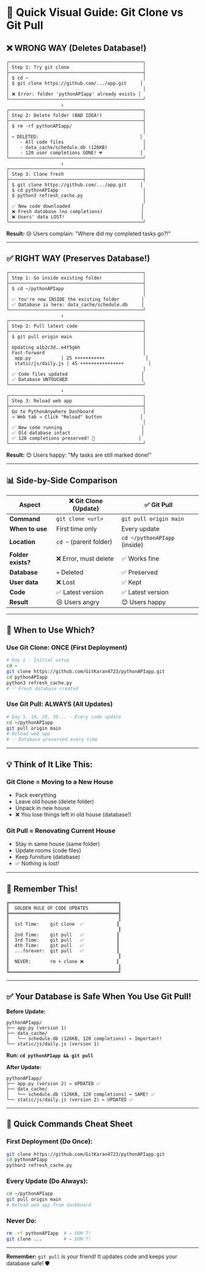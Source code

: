 # 🎯 Quick Visual Guide: Git Clone vs Git Pull

## ❌ WRONG WAY (Deletes Database!)

```
┌─────────────────────────────────────────────────┐
│ Step 1: Try git clone                           │
├─────────────────────────────────────────────────┤
│ $ cd ~                                          │
│ $ git clone https://github.com/.../app.git     │
│                                                 │
│ ❌ Error: folder 'pythonAPIapp' already exists │
└─────────────────────────────────────────────────┘
                    ↓
┌─────────────────────────────────────────────────┐
│ Step 2: Delete folder (BAD IDEA!)               │
├─────────────────────────────────────────────────┤
│ $ rm -rf pythonAPIapp/                          │
│                                                 │
│ 💀 DELETED:                                     │
│    - All code files                             │
│    - data_cache/schedule.db (126KB)             │
│    - 120 user completions GONE! 💔              │
└─────────────────────────────────────────────────┘
                    ↓
┌─────────────────────────────────────────────────┐
│ Step 3: Clone fresh                             │
├─────────────────────────────────────────────────┤
│ $ git clone https://github.com/.../app.git     │
│ $ cd pythonAPIapp                               │
│ $ python3 refresh_cache.py                      │
│                                                 │
│ ✅ New code downloaded                          │
│ ❌ Fresh database (no completions)              │
│ ❌ Users' data LOST!                            │
└─────────────────────────────────────────────────┘
```

**Result:** 😢 Users complain: "Where did my completed tasks go?!"

---

## ✅ RIGHT WAY (Preserves Database!)

```
┌─────────────────────────────────────────────────┐
│ Step 1: Go inside existing folder               │
├─────────────────────────────────────────────────┤
│ $ cd ~/pythonAPIapp                             │
│                                                 │
│ ✅ You're now INSIDE the existing folder        │
│ ✅ Database is here: data_cache/schedule.db     │
└─────────────────────────────────────────────────┘
                    ↓
┌─────────────────────────────────────────────────┐
│ Step 2: Pull latest code                        │
├─────────────────────────────────────────────────┤
│ $ git pull origin main                          │
│                                                 │
│ Updating a1b2c3d..e4f5g6h                       │
│ Fast-forward                                    │
│  app.py           | 25 +++++++++++               │
│  static/js/daily.js | 45 ++++++++++++++++         │
│                                                 │
│ ✅ Code files updated                           │
│ ✅ Database UNTOUCHED                           │
└─────────────────────────────────────────────────┘
                    ↓
┌─────────────────────────────────────────────────┐
│ Step 3: Reload web app                          │
├─────────────────────────────────────────────────┤
│ Go to PythonAnywhere Dashboard                  │
│ → Web tab → Click "Reload" button              │
│                                                 │
│ ✅ New code running                             │
│ ✅ Old database intact                          │
│ ✅ 120 completions preserved! 🎉                │
└─────────────────────────────────────────────────┘
```

**Result:** 😊 Users happy: "My tasks are still marked done!"

---

## 📊 Side-by-Side Comparison

| Aspect | ❌ Git Clone (Update) | ✅ Git Pull |
|--------|---------------------|------------|
| **Command** | `git clone <url>` | `git pull origin main` |
| **When to use** | First time only | Every update |
| **Location** | `cd ~` (parent folder) | `cd ~/pythonAPIapp` (inside) |
| **Folder exists?** | ❌ Error, must delete | ✅ Works fine |
| **Database** | 💀 Deleted | ✅ Preserved |
| **User data** | ❌ Lost | ✅ Kept |
| **Code** | ✅ Latest version | ✅ Latest version |
| **Result** | 😢 Users angry | 😊 Users happy |

---

## 🎯 When to Use Which?

### Use Git Clone: ONCE (First Deployment)

```bash
# Day 1 - Initial setup
cd ~
git clone https://github.com/GitKaran4723/pythonAPIapp.git
cd pythonAPIapp
python3 refresh_cache.py
# ✅ Fresh database created
```

### Use Git Pull: ALWAYS (All Updates)

```bash
# Day 5, 10, 20, 30... - Every code update
cd ~/pythonAPIapp
git pull origin main
# Reload web app
# ✅ Database preserved every time
```

---

## 💡 Think of It Like This:

### Git Clone = Moving to a New House
- Pack everything
- Leave old house (delete folder)
- Unpack in new house
- ❌ You lose things left in old house (database!)

### Git Pull = Renovating Current House
- Stay in same house (same folder)
- Update rooms (code files)
- Keep furniture (database)
- ✅ Nothing is lost!

---

## 🚨 Remember This!

```
╔════════════════════════════════════════╗
║  GOLDEN RULE OF CODE UPDATES           ║
╠════════════════════════════════════════╣
║                                        ║
║  1st Time:    git clone  ✅            ║
║                                        ║
║  2nd Time:    git pull   ✅            ║
║  3rd Time:    git pull   ✅            ║
║  4th Time:    git pull   ✅            ║
║  ...forever:  git pull   ✅            ║
║                                        ║
║  NEVER:       rm + clone ❌            ║
║                                        ║
╚════════════════════════════════════════╝
```

---

## ✅ Your Database is Safe When You Use Git Pull!

**Before Update:**
```
pythonAPIapp/
├── app.py (version 1)
├── data_cache/
│   └── schedule.db (126KB, 120 completions) ← Important!
└── static/js/daily.js (version 1)
```

**Run: `cd pythonAPIapp && git pull`**

**After Update:**
```
pythonAPIapp/
├── app.py (version 2) ← UPDATED ✅
├── data_cache/
│   └── schedule.db (126KB, 120 completions) ← SAME! ✅
└── static/js/daily.js (version 2) ← UPDATED ✅
```

---

## 🎉 Quick Commands Cheat Sheet

### First Deployment (Do Once):
```bash
git clone https://github.com/GitKaran4723/pythonAPIapp.git
cd pythonAPIapp
python3 refresh_cache.py
```

### Every Update (Do Always):
```bash
cd ~/pythonAPIapp
git pull origin main
# Reload web app from dashboard
```

### Never Do:
```bash
rm -rf pythonAPIapp  # ← DON'T!
git clone ...        # ← DON'T!
```

---

**Remember:** `git pull` is your friend! It updates code and keeps your database safe! 🛡️
